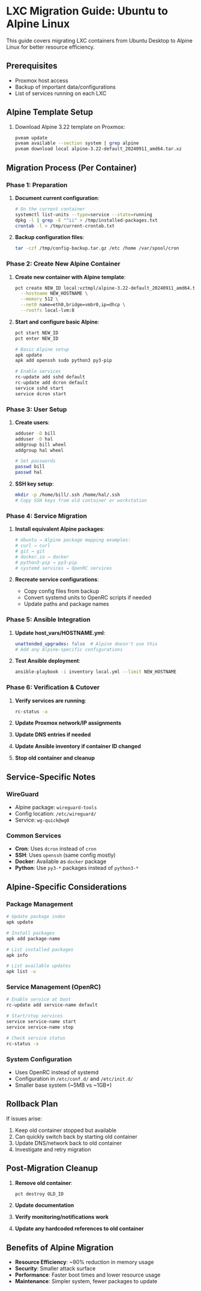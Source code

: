 # LXC Migration Guide: Ubuntu to Alpine Linux

This guide covers migrating LXC containers from Ubuntu Desktop to Alpine Linux for better resource efficiency.

## Prerequisites
- Proxmox host access
- Backup of important data/configurations
- List of services running on each LXC

## Alpine Template Setup
1. Download Alpine 3.22 template on Proxmox:
   ```bash
   pveam update
   pveam available --section system | grep alpine
   pveam download local alpine-3.22-default_20240911_amd64.tar.xz
   ```

## Migration Process (Per Container)

### Phase 1: Preparation
1. **Document current configuration**:
   ```bash
   # On the current container
   systemctl list-units --type=service --state=running
   dpkg -l | grep -E "^ii" > /tmp/installed-packages.txt
   crontab -l > /tmp/current-crontab.txt
   ```

2. **Backup configuration files**:
   ```bash
   tar -czf /tmp/config-backup.tar.gz /etc /home /var/spool/cron
   ```

### Phase 2: Create New Alpine Container
1. **Create new container with Alpine template**:
   ```bash
   pct create NEW_ID local:vztmpl/alpine-3.22-default_20240911_amd64.tar.xz \
     --hostname NEW_HOSTNAME \
     --memory 512 \
     --net0 name=eth0,bridge=vmbr0,ip=dhcp \
     --rootfs local-lvm:8
   ```

2. **Start and configure basic Alpine**:
   ```bash
   pct start NEW_ID
   pct enter NEW_ID
   
   # Basic Alpine setup
   apk update
   apk add openssh sudo python3 py3-pip
   
   # Enable services
   rc-update add sshd default
   rc-update add dcron default
   service sshd start
   service dcron start
   ```

### Phase 3: User Setup
1. **Create users**:
   ```bash
   adduser -D bill
   adduser -D hal
   addgroup bill wheel
   addgroup hal wheel
   
   # Set passwords
   passwd bill
   passwd hal
   ```

2. **SSH key setup**:
   ```bash
   mkdir -p /home/bill/.ssh /home/hal/.ssh
   # Copy SSH keys from old container or workstation
   ```

### Phase 4: Service Migration
1. **Install equivalent Alpine packages**:
   ```bash
   # Ubuntu → Alpine package mapping examples:
   # curl → curl
   # git → git  
   # docker.io → docker
   # python3-pip → py3-pip
   # systemd services → OpenRC services
   ```

2. **Recreate service configurations**:
   - Copy config files from backup
   - Convert systemd units to OpenRC scripts if needed
   - Update paths and package names

### Phase 5: Ansible Integration
1. **Update host_vars/HOSTNAME.yml**:
   ```yaml
   unattended_upgrades: false  # Alpine doesn't use this
   # Add any Alpine-specific configurations
   ```

2. **Test Ansible deployment**:
   ```bash
   ansible-playbook -i inventory local.yml --limit NEW_HOSTNAME
   ```

### Phase 6: Verification & Cutover
1. **Verify services are running**:
   ```bash
   rc-status -a
   ```

2. **Update Proxmox network/IP assignments**
3. **Update DNS entries if needed**
4. **Update Ansible inventory if container ID changed**
5. **Stop old container and cleanup**

## Service-Specific Notes

### WireGuard
- Alpine package: `wireguard-tools`
- Config location: `/etc/wireguard/`
- Service: `wg-quick@wg0`

### Common Services
- **Cron**: Uses `dcron` instead of `cron`
- **SSH**: Uses `openssh` (same config mostly)
- **Docker**: Available as `docker` package
- **Python**: Use `py3-*` packages instead of `python3-*`

## Alpine-Specific Considerations

### Package Management
```bash
# Update package index
apk update

# Install packages
apk add package-name

# List installed packages
apk info

# List available updates
apk list -u
```

### Service Management (OpenRC)
```bash
# Enable service at boot
rc-update add service-name default

# Start/stop services
service service-name start
service service-name stop

# Check service status
rc-status -a
```

### System Configuration
- Uses OpenRC instead of systemd
- Configuration in `/etc/conf.d/` and `/etc/init.d/`
- Smaller base system (~5MB vs ~1GB+)

## Rollback Plan
If issues arise:
1. Keep old container stopped but available
2. Can quickly switch back by starting old container
3. Update DNS/network back to old container
4. Investigate and retry migration

## Post-Migration Cleanup
1. **Remove old container**:
   ```bash
   pct destroy OLD_ID
   ```

2. **Update documentation**
3. **Verify monitoring/notifications work**
4. **Update any hardcoded references to old container**

## Benefits of Alpine Migration
- **Resource Efficiency**: ~90% reduction in memory usage
- **Security**: Smaller attack surface
- **Performance**: Faster boot times and lower resource usage
- **Maintenance**: Simpler system, fewer packages to update
